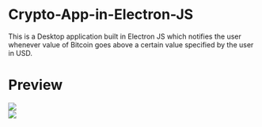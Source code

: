 # Crypto-App-in-Electron-JS
This is a Desktop application built in Electron JS which notifies the user whenever value of Bitcoin goes above a certain value specified by the user in USD.

# Preview

<img src="https://github.com/jamesgeorge007/Crypto-App-in-Electron-JS/blob/master/assets/preview/main_window.JPG">

<br>

<img src="https://github.com/jamesgeorge007/Crypto-App-in-Electron-JS/blob/master/assets/preview/update_window.JPG">

